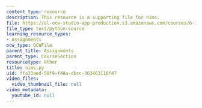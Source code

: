 ```yaml
---
content_type: resource
description: This resource is a supporting file for nims.
file: https://ol-ocw-studio-app-production.s3.amazonaws.com/courses/6-189-a-gentle-introduction-to-programming-using-python-january-iap-2011/ffa33aed58f9f48adbcc063463118f47_nims.py
file_type: text/python-source
learning_resource_types:
- Assignments
ocw_type: OCWFile
parent_title: Assignments
parent_type: CourseSection
resourcetype: Other
title: nims.py
uid: ffa33aed-58f9-f48a-dbcc-063463118f47
video_files:
  video_thumbnail_file: null
video_metadata:
  youtube_id: null
---
```

